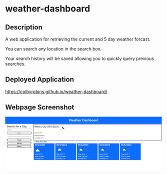 # weather-dashboard

## Description 

A web application for retrieving the current and 5 day weather forcast.

You can search any location in the search box. 

Your search history will be saved allowing you to quickly query previous searches.

## Deployed Application

https://colbyrobins.github.io/weather-dashboard/

## Webpage Screenshot

![WebPage](assets/images/colbyrobins.github.io_weather-dashboard_.png)